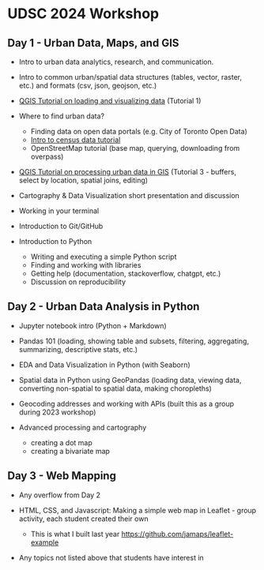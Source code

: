 # UDSC 2024 Workshop

## Day 1 - Urban Data, Maps, and GIS

- Intro to urban data analytics, research, and communication.

- Intro to common urban/spatial data structures (tables, vector, raster, etc.) and formats (csv, json, geojson, etc.)

- [QGIS Tutorial on loading and visualizing data](https://schoolofcities.github.io/mapping-workshops-2023/qgis-intro) (Tutorial 1)
    
- Where to find urban data?
    - Finding data on open data portals (e.g. City of Toronto Open Data)
    - [Intro to census data tutorial](https://schoolofcities.github.io/mapping-workshops-2023/mapping-census-data)
    - OpenStreetMap tutorial (base map, querying, downloading from overpass)
 
- [QGIS Tutorial on processing urban data in GIS](https://schoolofcities.github.io/mapping-workshops-2023/qgis-intro) (Tutorial 3 - buffers, select by location, spatial joins, editing)
    
- Cartography & Data Visualization short presentation and discussion

- Working in your terminal

- Introduction to Git/GitHub

- Introduction to Python
    - Writing and executing a simple Python script
    - Finding and working with libraries
    - Getting help (documentation, stackoverflow, chatgpt, etc.)
    - Discussion on reproducibility


## Day 2 - Urban Data Analysis in Python

- Jupyter notebook intro (Python + Markdown)

- Pandas 101 (loading, showing table and subsets, filtering, aggregating, summarizing, descriptive stats, etc.)

- EDA and Data Visualization in Python (with Seaborn)

- Spatial data in Python using GeoPandas (loading data, viewing data, converting non-spatial to spatial data, making choropleths)

- Geocoding addresses and working with APIs (built this as a group during 2023 workshop)

- Advanced processing and cartography
  - creating a dot map
  - creating a bivariate map



## Day 3 - Web Mapping

- Any overflow from Day 2

- HTML, CSS, and Javascript: Making a simple web map in Leaflet - group activity, each student created their own 
  - This is what I built last year https://github.com/jamaps/leaflet-example
 
- Any topics not listed above that students have interest in
